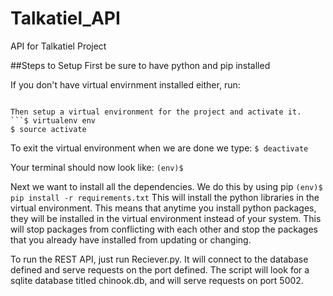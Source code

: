 # Talkatiel_API
API for Talkatiel Project


##Steps to Setup
First be sure to have python and pip installed

If you don't have virtual envirnment installed either, run:
```$ pip install --user pipenv

Then setup a virtual environment for the project and activate it.
```$ virtualenv env
$ source activate
```
To exit the virtual environment when we are done we type:
```$ deactivate ```


Your terminal should now look like:
```(env)$ ```

Next we want to install all the dependencies.  We do this by using pip
```(env)$ pip install -r requirements.txt```
This will install the python libraries in the virtual environment.  This means that anytime you install python packages, they will be installed in the virtual environment instead of your system.  This will stop packages from conflicting with each other and stop the packages that you already have installed from updating or changing.

To run the REST API, just run Reciever.py.  It will connect to the database defined and serve requests on the port defined.  The script will look for a sqlite database titled chinook.db, and will serve requests on port 5002.   